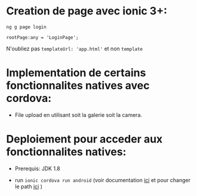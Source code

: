 # Creation de page avec ionic 3+:

`ng g page login`

`rootPage:any = 'LoginPage';`


N'oubliez pas `templateUrl: 'app.html'` et non  `template`

# Implementation de certains fonctionnalites natives avec cordova:

* File upload en utilisant soit la galerie soit la camera.

# Deploiement pour acceder aux fonctionnalites natives:

* Prerequis: JDK 1.8

* run `ionic cordova run android` (voir documentation [ici](https://ionicframework.com/docs/intro/deploying/) et pour changer le path [ici](https://www.mkyong.com/java/how-to-set-java_home-on-windows-10/) )